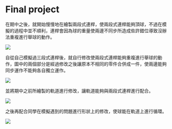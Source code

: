 # Final project

在期中之後，就開始慢慢地在繪製兩段式連桿，使兩段式連桿能夠頂球，不過在模擬的過程中並不順利，連桿會因為球的重量使兩邊不同步所造成些許錯位導致沒辦法重複進行舉球的動作。

![](https://github.com/scrum-1/gitbook/blob/master/ag12/assets/1529665700687.jpg)

自從自己模擬過三段式連桿後，就自行修改使兩段式連桿能夠重複進行舉球的動作，圖中的兩個部分是經過修改之後讓原本不相同的零件合併成一件，使兩邊能夠同步運作不能夠各自獨立運作。 

![](https://github.com/scrum-1/gitbook/blob/master/ag12/assets/1529666086596.jpg)

並將期中之前所繪製的軌道進行修改，讓軌道能夠與兩段式連桿進行配合。

![](https://github.com/scrum-1/gitbook/blob/master/ag12/assets/1529666369293.jpg)

之後再配合同學在模擬遇到的問題進行形狀上的修改，使球能在軌道上進行循環。 

![](https://github.com/scrum-1/gitbook/blob/master/ag12/assets/1529666711094.jpg)
